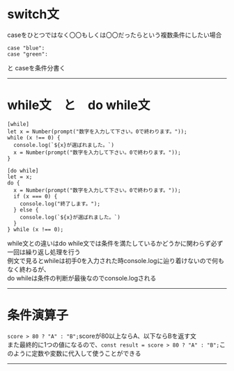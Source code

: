 # switch文
caseをひとつではなく〇〇もしくは〇〇だったらという複数条件にしたい場合   
~~~
case "blue":
case "green":
~~~
と
caseを条件分書く
***

# while文　と　do while文
~~~
[while]
let x = Number(prompt("数字を入力して下さい。0で終わります。"));
while (x !== 0) {
  console.log(`${x}が選ばれました。`)
  x = Number(prompt("数字を入力して下さい。0で終わります。"));
}
~~~
~~~
[do while]
let = x;
do {
  x = Number(prompt("数字を入力して下さい。0で終わります。"));
  if (x === 0) {
    console.log("終了します。");
  } else {
    console.log(`${x}が選ばれました。`)
  }
} while (x !== 0);
~~~
while文との違いはdo while文では条件を満たしているかどうかに関わらず必ず一回は繰り返し処理を行う     
例文で見るとwhileは初手0を入力された時console.logに辿り着けないので何もなく終わるが、   
do whileは条件の判断が最後なのでconsole.logされる
***

# 条件演算子
`score > 80 ? "A" : "B";`scoreが80以上ならA、以下ならBを返す文    
また最終的に1つの値になるので、`const result = score > 80 ? "A" : "B";`このように定数や変数に代入して使うことができる
***

